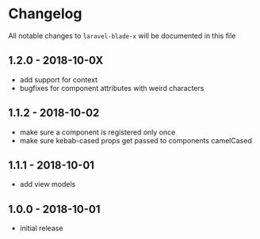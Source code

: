 # Changelog

All notable changes to `laravel-blade-x` will be documented in this file

## 1.2.0 - 2018-10-0X

- add support for context
- bugfixes for component attributes with weird characters

## 1.1.2 - 2018-10-02

- make sure a component is registered only once
- make sure kebab-cased props get passed to components camelCased

## 1.1.1 - 2018-10-01

- add view models

## 1.0.0 - 2018-10-01

- initial release
